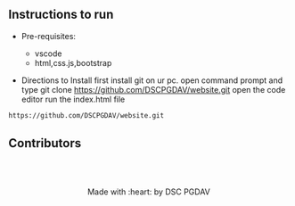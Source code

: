## Instructions to run

* Pre-requisites:
	- vscode 
	- html,css.js,bootstrap
	

* Directions to Install
first install git on ur pc. 
open command prompt and type git clone https://github.com/DSCPGDAV/website.git
open the code editor 
run the index.html file 
```bash
https://github.com/DSCPGDAV/website.git
```



## Contributors




<br>
<br>

<p align="center">
	Made with :heart: by DSC PGDAV
</p>


